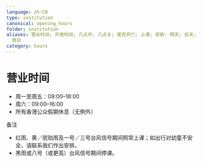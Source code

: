 ```yaml
---
language: zh-CN
type: institution
canonical: opening_hours
folder: institution
aliases: 营业时间; 开放时间; 几点开; 几点关; 是否开门; 上课; 安排; 明天; 后天; 下周; 公共假期; 香港公众假期; 台风; 黑雨; 八号风球;
  周日
category: hours
---
```

# 营业时间

- 周一至周五：09:00–18:00
- 周六：09:00–16:00
- 所有香港公众假期休息（无例外）

备注
- 红雨、黄／琥珀雨及一号／三号台风信号期间照常上课；如出行对幼童不安全，请联系我们作出安排。
- 黑雨或八号（或更高）台风信号期间停课。